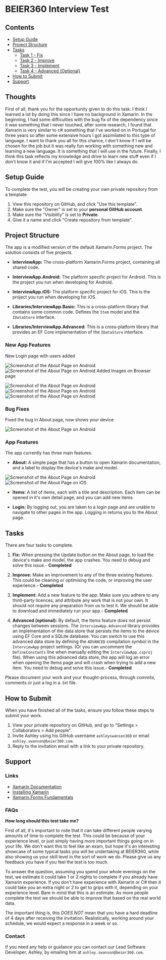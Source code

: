 # BEIER360 Interview Test
## Contents
- [Setup Guide](https://github.com/ashleyswanson360-org/beier360-interview-test/blob/main/README.md#setup-guide)
- [Project Structure](https://github.com/ashleyswanson360-org/beier360-interview-test/blob/main/README.md#project-structure)
- [Tasks](https://github.com/ashleyswanson360-org/beier360-interview-test/blob/main/README.md#tasks)
  - [Task 1 - Fix](https://github.com/ashleyswanson360-org/beier360-interview-test/blob/main/README.md#tasks)
  - [Task 2 - Improve](https://github.com/ashleyswanson360-org/beier360-interview-test/blob/main/README.md#tasks)
  - [Task 3 - Implement](https://github.com/ashleyswanson360-org/beier360-interview-test/blob/main/README.md#tasks)
  - [Task 4 - Advanced (Optional)](https://github.com/ashleyswanson360-org/beier360-interview-test/blob/main/README.md#tasks)
- [How to Submit](https://github.com/ashleyswanson360-org/beier360-interview-test/blob/main/README.md#how-to-submit)
- [Support](https://github.com/ashleyswanson360-org/beier360-interview-test/blob/main/README.md#support)

## Thoughts
First of all, thank you for the opportunity given to do this task. 
I think I learned a lot by doing this since I have no background in Xamarin. 
In the beginning, I had some difficulties with the bug fix of the dependency since it was something that I never touched, after some research, I found that Xamarin is very similar to c# something that I've worked on in Portugal for three years so after some extensive hours I got assimilated to this type of language.
 I want to thank you all for this chance, I don't know if I will be chosen for the job but it was really fun working with something new and learning a new language. It is something that I will use in the future. 
 Finally, I think this task reflects my knowledge and drive to learn new stuff even if I don't know it and if I'm accepted I will give 100% like I always do.

## Setup Guide
To complete the test, you will be creating your own private repository from a template.

1. View this repository on GitHub, and click "Use this template".
2. Make sure the "Owner" is set to your **personal GitHub account**.
3. Make sure the "Visibility" is set to **Private**. 
4. Give it a name and click "Create repository from template". 

## Project Structure
The app is a modified version of the default Xamarin.Forms project. The solution consists of five projects.

- **InterviewApp:**
The cross-platform Xamarin.Forms project, containing all shared code.

- **InterviewApp.Android:**
The platform specific project for Android. This is the project you run when developing for Android.

- **InterviewApp.iOS:**
The platform specific project for iOS. This is the project you run when developing for iOS.

- **Libraries/InterviewApp.Basic:**
This is a cross-platform library that contains some common code. Defines the `Item` model and the `IDataStore` interface.

- **Libraries/InterviewApp.Advanced:**
This is a cross-platform library that provides an EF Core implementation of the `IDataStore` interface.

### New App Features

New Login page with users added

![Screenshot of the About Page on Android](Screenshots/login.png)
![Screenshot of the About Page on Android](Screenshots/login_1.png)
Added Images on Browser page

![Screenshot of the About Page on Android](Screenshots/Feature_Image_1.png)
![Screenshot of the About Page on Android](Screenshots/Feature_Image_2.png)
![Screenshot of the About Page on Android](Screenshots/Feature_Image_3.png)

### Bug Fixes
Fixed the bug in About page, now shows your device

![Screenshot of the About Page on Android](Screenshots/bug_fix.png)



### App Features
The app currently has three main features.

- **About:**
A simple page that has a button to open Xamarin documentation, and a label to display the device's make and model.

![Screenshot of the About Page on Android](Screenshots/Android.jpg)
![Screenshot of the About Page on iOS](Screenshots/iOS.jpg)

- **Items:**
A list of items, each with a title and description. Each item can be opened in it's own detail page, and you can add new items.

- **Login:**
By logging out, you are taken to a login page and are unable to navigate to other pages in the app. Logging in returns you to the About page.

## Tasks
There are four tasks to complete.

1. **Fix:**
When pressing the Update button on the About page, to load the device's make and model, the app crashes. You need to debug and solve this issue.- **Completed**

2. **Improve:**
Make an improvement to any of the three existing features. This could be cleaning or optimising the code, or improving the user experience.- **Completed**

3. **Implement:**
Add a new feature to the app. Make sure you adhere to any third-party licences, and attribute any work that is not your own.
It should not require any preparation from us to test it. We should be able to download and immediately run your app.- **Completed**

4. **Advanced (optional):**
By default, the Items feature does not persist changes between sessions. The `InterviewApp.Advanced` library provides an implementation of the data store that persists the items to the device using EF Core and a SQLite database.
You can switch to use this advanced data store by defining the `ADVANCED` compilation symbol in the `InterviewApp` project settings. (Or you can uncomment the `DefineConstants` line when manually editing the `InterviewApp.csproj` file).
When using this advanced data store, the app will log an error when opening the Items page and will crash when trying to add a new item. You need to debug and solve this issue.- **Completed**
	
Please document your work and your thought-process, through commits, comments or just a log in a .txt file.

## How to Submit
When you have finished all of the tasks, ensure you follow these steps to submit your work.

1. View your private repository on GitHub, and go to "Settings > Collaborators > Add people".
2. Invite Ashley using his GitHub username `ashleyswanson360` or email `ashley.swanson@beier360.com`.
2. Reply to the invitation email with a link to your private repository.

## Support
### Links

- [Xamarin Documentation](https://docs.microsoft.com/en-us/xamarin/)
- [Installing Xamarin](https://docs.microsoft.com/en-us/xamarin/get-started/installation)
- [Xamarin.Forms Fundamentals](https://docs.microsoft.com/en-us/xamarin/xamarin-forms/app-fundamentals/)

### FAQs

**How long should this test take me?**

First of all, it's important to note that it can take different people varying amounts of time to complete the test. This could be because of your experience level, or just simply having more important things going on in your life. We don't want this to feel like an exam, but hope it's an interesting showcase of some typical tasks you will be undertaking at BEIER360, while also showing us your skill level in the sort of work we do. Please give us any feedback you have if you feel the test is too much.

To answer the question, assuming you spend your whole evenings on the test, we estimate it could take 1 or 2 nights to complete if you already have Xamarin experience. If you don't have experience with Xamarin or C# then it could take you an extra night or 2 to get to grips with it, depending on your experience level. Bare in mind that this is an estimate. As more people complete the test we should be able to improve that based on the real world data.

The important thing is, this _DOES NOT_ mean that you have a hard deadline of 4 days after receiving the invitation. Realistically, working around your schedule, we would expect a response in a week or so.

### Contact
If you need any help or guidance you can contact our Lead Software Developer, Ashley, by emailing him at `ashley.swanson@beier360.com`.

